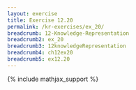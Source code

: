 ```yaml
---
layout: exercise
title: Exercise 12.20
permalink: /kr-exercises/ex_20/
breadcrumb: 12-Knowledge-Representation
breadcrumb2: ex_20
breadcrumb3: 12knowledgeRepresentation
breadcrumb4: ch12ex20
breadcrumb5: ex12.20
---
```


{% include mathjax_support %}

